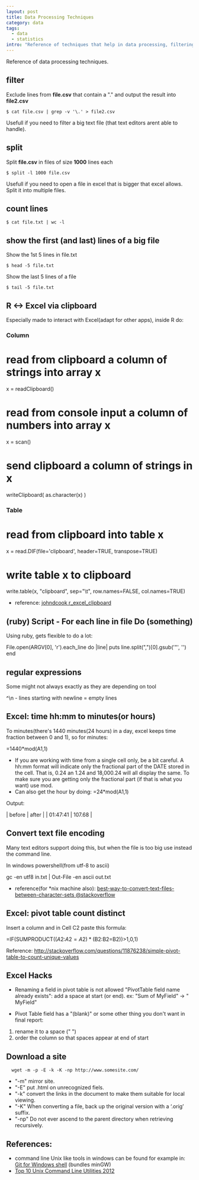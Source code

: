 ```yaml
--- 
layout: post
title: Data Processing Techniques
category: data
tags:
  - data
  - statistics
intro: "Reference of techniques that help in data processing, filtering, splitting, etc"
---
```


Reference of data processing techniques.

## filter

Exclude lines from **file.csv** that contain a "." and output the result into **file2.csv**

    $ cat file.csv | grep -v '\.' > file2.csv

Usefull if you need to filter a big text file (that text editors arent able to handle).
  

## split

Split **file.csv** in files of size **1000** lines each

    $ split -l 1000 file.csv

Usefull if you need to open a file in excel that is bigger that excel allows. Split it into multiple files.

## count lines

    $ cat file.txt | wc -l

## show the first (and last) lines of a big file

Show the 1st 5 lines in file.txt

    $ head -5 file.txt

Show the last 5 lines of a file

    $ tail -5 file.txt

## R <-> Excel via clipboard

Especially made to interact with Excel(adapt for other apps), inside R do:
  
  ### Column
  # read from clipboard a column of strings into array x
  x = readClipboard()

  # read from console input a column of numbers into array x
  x = scan()

  # send clipboard a column of strings in x
  writeClipboard( as.character(x) )


  ### Table
  # read from clipboard into table x
  x = read.DIF(file='clipboard', header=TRUE, transpose=TRUE)

  # write table x to clipboard
  write.table(x, "clipboard", sep="\t", row.names=FALSE, col.names=TRUE)

- reference: [johndcook r_excel_clipboard](http://www.johndcook.com/r_excel_clipboard.html)

## (ruby) Script - For each line in file Do (something)

Using ruby, gets flexible to do a lot:

  File.open(ARGV[0], 'r').each_line do |line| 
    puts line.split(",")[0].gsub('"', '')
  end


## regular expressions 

Some might not always exactly as they are depending on tool

^\n - lines starting with newline = empty lines

## Excel: time hh:mm to minutes(or hours)

To minutes(there's 1440 minutes(24 hours) in a day, excel keeps time fraction between 0 and 1), so for minutes:

  =1440*mod(A1,1)

- If you are working with time from a single cell only, be a bit careful. A hh:mm format will indicate only the fractional part of the DATE stored in the cell. That is, 0.24 an 1.24 and 18,000.24 will all display the same. To make sure you are getting only the fractional part (if that is what you want) use mod.
- Can also get the hour by doing: =24*mod(A1,1)

Output:

  | before   | after  |
  | 01:47:41 | 107.68 |


## Convert text file encoding

Many text editors support doing this, but when the file is too big use instead the command line.

In windows powershell(from utf-8 to ascii)

  gc -en utf8 in.txt | Out-File -en ascii out.txt 

- reference(for *nix machine also): [best-way-to-convert-text-files-between-character-sets @stackoverflow](http://stackoverflow.com/questions/64860/best-way-to-convert-text-files-between-character-sets)

## Excel: pivot table count distinct

Insert a column and in Cell C2 paste this formula:

  =IF(SUMPRODUCT(($A$2:$A2=A2)*($B$2:$B2=B2))>1,0,1)

Reference: http://stackoverflow.com/questions/11876238/simple-pivot-table-to-count-unique-values

## Excel Hacks

- Renaming a field in pivot table is not allowed "PivotTable field name already exists": add a space at start (or end).
 ex: "Sum of MyField" -> " MyField"

- Pivot Table field has a "(blank)" or some other thing you don't want in final report: 
 1. rename it to a space (" ")
 2. order the column so that spaces appear at end of start
 

## Download a site

      wget -m -p -E -k -K -np http://www.somesite.com/

- "-m" mirror site.
- "-E" put .html on unrecognized fiels.
- "-k" convert the links in the document to make them suitable for local viewing.
- "-K" When converting a file, back up the original version with a ‘.orig’ suffix.
- "-np" Do not ever ascend to the parent directory when retrieving recursively.

## References:

- command line Unix like tools in windows can be found for example in: [Git for Windows shell](http://msysgit.github.com/) (bundles minGW)
- [Top 10 Unix Command Line Utilities 2012](http://blog.coldflake.com/posts/2012-12-30-Top-10-Unix-Command-Line-Utilities-2012.html)